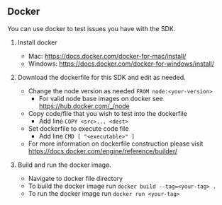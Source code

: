 ## Docker
You can use docker to test issues you have with the SDK.

 1. Install docker
    - Mac: <https://docs.docker.com/docker-for-mac/install/>
    - Windows: <https://docs.docker.com/docker-for-windows/install/>

 2. Download the dockerfile for this SDK and edit as needed.
    - Change the node version as needed `FROM node:<your-version>`
        - For valid node base images on docker see <https://hub.docker.com/_/node>
    - Copy code/file that you wish to test into the dockerfile 
        - Add line `COPY <src>... <dest>`
    - Set dockerfile to execute code file 
        - Add line `CMD [ "<executable>" ]`
    - For more information on dockerfile construction please visit <https://docs.docker.com/engine/reference/builder/>

 3. Build and run the docker image.
    - Navigate to docker file directory
    - To build the docker image run `docker build --tag=<your-tag> .`
    - To run the docker image run `docker run <your-tag>`
